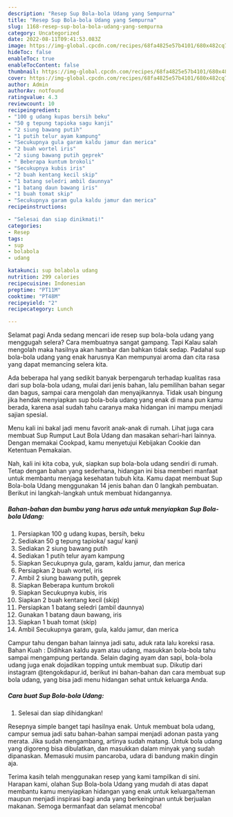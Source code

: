 ```yaml
---
description: "Resep Sup Bola-bola Udang yang Sempurna"
title: "Resep Sup Bola-bola Udang yang Sempurna"
slug: 1168-resep-sup-bola-bola-udang-yang-sempurna
category: Uncategorized
date: 2022-08-11T09:41:53.083Z
image: https://img-global.cpcdn.com/recipes/68fa4825e57b4101/680x482cq70/sup-bola-bola-udang-foto-resep-utama.jpg
hideToc: false
enableToc: true
enableTocContent: false
thumbnail: https://img-global.cpcdn.com/recipes/68fa4825e57b4101/680x482cq70/sup-bola-bola-udang-foto-resep-utama.jpg
cover: https://img-global.cpcdn.com/recipes/68fa4825e57b4101/680x482cq70/sup-bola-bola-udang-foto-resep-utama.jpg
author: Admin
authorAv: notfound
ratingvalue: 4.3
reviewcount: 10
recipeingredient:
- "100 g udang kupas bersih beku"
- "50 g tepung tapioka sagu kanji"
- "2 siung bawang putih"
- "1 putih telur ayam kampung"
- "Secukupnya gula garam kaldu jamur dan merica"
- "2 buah wortel iris"
- "2 siung bawang putih geprek"
- " Beberapa kuntum brokoli"
- "Secukupnya kubis iris"
- "2 buah kentang kecil skip"
- "1 batang seledri ambil daunnya"
- "1 batang daun bawang iris"
- "1 buah tomat skip"
- "Secukupnya garam gula kaldu jamur dan merica"
recipeinstructions:

- "Selesai dan siap dinikmati!"
categories:
- Resep
tags:
- sup
- bolabola
- udang

katakunci: sup bolabola udang 
nutrition: 299 calories
recipecuisine: Indonesian
preptime: "PT11M"
cooktime: "PT48M"
recipeyield: "2"
recipecategory: Lunch

---
```



Selamat pagi Anda sedang mencari ide resep sup bola-bola udang yang menggugah selera? Cara membuatnya sangat gampang. Tapi Kalau salah mengolah maka hasilnya akan hambar dan bahkan tidak sedap. Padahal sup bola-bola udang yang enak harusnya Kan mempunyai aroma dan cita rasa yang dapat memancing selera kita.


Ada beberapa hal yang sedikit banyak berpengaruh terhadap kualitas rasa dari sup bola-bola udang, mulai dari jenis bahan, lalu pemilihan bahan segar dan bagus, sampai cara mengolah dan menyajikannya. Tidak usah bingung jika hendak menyiapkan sup bola-bola udang yang enak di mana pun kamu berada, karena asal sudah tahu caranya maka hidangan ini mampu menjadi sajian spesial.

Menu kali ini bakal jadi menu favorit anak-anak di rumah. Lihat juga cara membuat Sup Rumput Laut Bola Udang dan masakan sehari-hari lainnya. Dengan memakai Cookpad, kamu menyetujui Kebijakan Cookie dan Ketentuan Pemakaian.


Nah, kali ini kita coba, yuk, siapkan sup bola-bola udang sendiri di rumah. Tetap dengan bahan yang sederhana, hidangan ini bisa memberi manfaat untuk membantu menjaga kesehatan tubuh kita. Kamu dapat membuat Sup Bola-bola Udang menggunakan 14 jenis bahan dan 0 langkah pembuatan. Berikut ini langkah-langkah untuk membuat hidangannya.

<!--inarticleads1-->

##### Bahan-bahan dan bumbu yang harus ada untuk menyiapkan Sup Bola-bola Udang:

1. Persiapkan 100 g udang kupas, bersih, beku
1. Sediakan 50 g tepung tapioka/ sagu/ kanji
1. Sediakan 2 siung bawang putih
1. Sediakan 1 putih telur ayam kampung
1. Siapkan Secukupnya gula, garam, kaldu jamur, dan merica
1. Persiapkan 2 buah wortel, iris
1. Ambil 2 siung bawang putih, geprek
1. Siapkan  Beberapa kuntum brokoli
1. Siapkan Secukupnya kubis, iris
1. Siapkan 2 buah kentang kecil (skip)
1. Persiapkan 1 batang seledri (ambil daunnya)
1. Gunakan 1 batang daun bawang, iris
1. Siapkan 1 buah tomat (skip)
1. Ambil Secukupnya garam, gula, kaldu jamur, dan merica


Campur tahu dengan bahan lainnya jadi satu, aduk rata lalu koreksi rasa. Bahan Kuah : Didihkan kaldu ayam atau udang, masukkan bola-bola tahu sampai mengampung pertanda. Selain daging ayam dan sapi, bola-bola udang juga enak dojadikan topping untuk membuat sup. Dikutip dari instagram @tengokdapur.id, berikut ini bahan-bahan dan cara membuat sup bola udang, yang bisa jadi menu hidangan sehat untuk keluarga Anda. 

<!--inarticleads2-->

##### Cara buat Sup Bola-bola Udang:


1. Selesai dan siap dihidangkan!

Resepnya simple banget tapi hasilnya enak. Untuk membuat bola udang, campur semua jadi satu bahan-bahan sampai menjadi adonan pasta yang merata. Jika sudah mengambang, artinya sudah matang. Untuk bola udang yang digoreng bisa dibulatkan, dan masukkan dalam minyak yang sudah dipanaskan. Memasuki musim pancaroba, udara di bandung makin dingin aja. 

Terima kasih telah menggunakan resep yang kami tampilkan di sini. Harapan kami, olahan Sup Bola-bola Udang yang mudah di atas dapat membantu kamu menyiapkan hidangan yang enak untuk keluarga/teman maupun menjadi inspirasi bagi anda yang berkeinginan untuk berjualan makanan. Semoga bermanfaat dan selamat mencoba!

